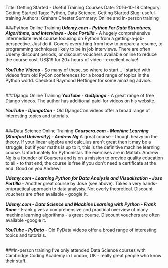 Title: Getting Started - Useful Training Courses
Date: 2016-10-18
Category: Getting Started
Tags: Python, Data Science, Getting Started
Slug: useful-training 
Authors: Graham Chester 
Summary: Online and in-person training 

###Python Online Training
***Udemy.com - Python For Data Structures, Algorithms, and Interviews - Jose Portilla*** -
A hugely comprehensive intermediate level course focusing on Python from a getting-a-job-perspective. Just do it. Covers everything from how to prepare a resume, to programming techniques likely to be in job interviews. There are often Udemy discount periods, or discount vouchers available online to reduce the course cost. US$19 for 20+ hours of video - excellent value!

***YouTube Videos*** -
So many of these, so where to start... I started with videos from old PyCon conferences for a broad range of topics in the Python world. Checkout Raymond Hettinger for some amazing advice.
<br><br>

###Django Online Training 
***YouTube - GoDjango*** -
A great range of free Django videos. The author has additional paid-for videos on his website.

***YouTube - DjangoCon*** -
Old DjangoCon videos offer a broad range of interesting topics and tutorials.
<br><br>

###Data Science Online Training 
***Coursera.com - Machine Learning (Stanford University) - Andrew Ng***
A great course - though heavy on the theory. If your linear algebra and calculus aren't great then it may be a struggle, but if your maths is up to it, this is the definitive machine learning course. Unfortunately for Pythonistas the exercises are in Matlab. Andrew Ng is a founder of Coursera and is on a mission to provide quality education to all - to that end, the course is free if you don't need a certificate at the end. Good on you Andrew!


***Udemy.com - Learning Python for Data Analysis and Visualisation - Jose Portilla*** -
Another great course by Jose (see above). Takes a very hands-on/practical approach to data analysis. Not overly theoretical. Discount vouchers are often available - google it.

***Udemy.com - Data Science and Machine Learning with Python - Frank Kane*** - 
Frank gives a comprehensive and practical overview of many machine learning algorithms - a great course. Discount vouchers are often available -google it.

***YouTube - PyData*** -
Old PyData videos offer a broad range of interesting topics and tutorials.
<br><br>

###In-person training
I've only attended Data Science courses with Cambridge Coding Academy in London, UK - really great people who know their stuff.
<br><br>
